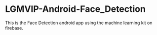# LGMVIP-Android-Face_Detection


This is the Face Detection android app using the machine learning kit on firebase.
